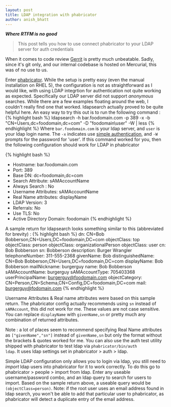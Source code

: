 ```yaml
---
layout: post
title: LDAP integration with phabricator
author: anish_bhatt
---
```


***Where RTFM is no good***

  > This post tells you how to use connect phabricator to your LDAP server for auth credentials

When it comes to code review [Gerrit](https://code.google.com/p/gerrit/) is pretty much unbeatable. Sadly, since it's git only, and our internal codebase is hosted on Mercurial, this was of no use to us. 

Enter [phabricator](http://phabricator.org/). While the setup is pretty easy (even the manual installation on RHEL 5), the configuration is not as straightforward as I would like, with using LDAP integrtion for authentication not quite working as expected. Specifically our LDAP server did not support *anonymous* searches. While there are a few examples floating around the web, I couldn't really find one that worked. ldapsearch actually proved to be quite helpful here.  An easy way to try this out is to run the following command :
{% highlight bash %}
ldapsearch -h bar.foodomain.com -p 389 -x -b "CN=Users,dc=foodomain,dc=com" -D "foodomain\user" -W | less
{% endhighlight %}
Where <code>bar.foodomain.com</code> is your ldap server, and <code>user</code> is your ldap login name. The <code>-x</code> indicates use [simple authentication](http://docs.oracle.com/javase/jndi/tutorial/ldap/security/simple.html), and <code>-W</code> prompts for the password for 'user'. If this command worked for you, then the following configuration should work for LDAP in phabricator

{% highlight bash %}
* Hostname: bar.foodomain.com
* Port: 389
* Base DN:  dc=foodomain,dc=com
* Search Attribute: sAMAccountName
* Always Search : No
* Username Attributes: sAMAccountName
* Real Name attributes: displayName
* LDAP Version: 3
* Referrals: No
* Use TLS: No
* Active Directory Domain:  foodomain
{% endhighlight %}

A sample return for ldapsearch looks something similar to this (abbreviated for brevity) :
{% highlight bash %}
dn: CN=Bob Bobberson,CN=Users,DC=foodomain,DC=com
objectClass: top
objectClass: person
objectClass: organizationalPerson
objectClass: user
cn: Bob Bobberson
sn: Bobberson
description: Burger Wrangler
telephoneNumber: 311-555-2368
givenName: Bob
distinguishedName: CN=Bob Bobberson,CN=Users,DC=foodomain,DC=com
displayName: Bob Bobberson
mailNickname: burgerguy
name: Bob Bobberson
sAMAccountName: burgerguy
sAMAccountType: 705403368
userPrincipalName: burgerguy@foodomain.com
objectCategory: CN=Person,CN=Schema,CN=Config,DC=foodomain,DC=com
mail: burgerguy@fodomain.com
{% endhighlight %}

Username Attributes & Real name attributes were based on this sample return. The phabricator config actually recommends using <code>sn</code> instead of <code>sAMAccount</code>, this did not work for me. These values are not case sensitive. You can replace <code>displayName</code> with <code>givenName,sn</code> or pretty much any combination of returned attributes.

Note : a lot of places seem to recommend specifying Real Name attributes as <code>["givenName","sn"]</code> instead of <code>givenName,sn</code> but only the format without the brackets & quotes worked for me. You can also use the auth test utility shipped with phabricator to test ldap via <code>phabricator/bin/auth ldap</code>. It uses ldap settings set in phabricator > auth > ldap.

Simple LDAP configuration only allows you to login via ldap, you still need to *import* ldap users into phabricator for it to work correctly. To do this go to phabricator > people > import from ldap. Enter any useable username/password combo, and an ldap query to search for users to import. Based on the sample return above, a useable query would be <code>(objectClass=person)</code>. Note: if the root user uses an email address found in ldap search, you won't be able to add that particular user to phabricator, as phabricator will detect a duplicate entry of the email address.
